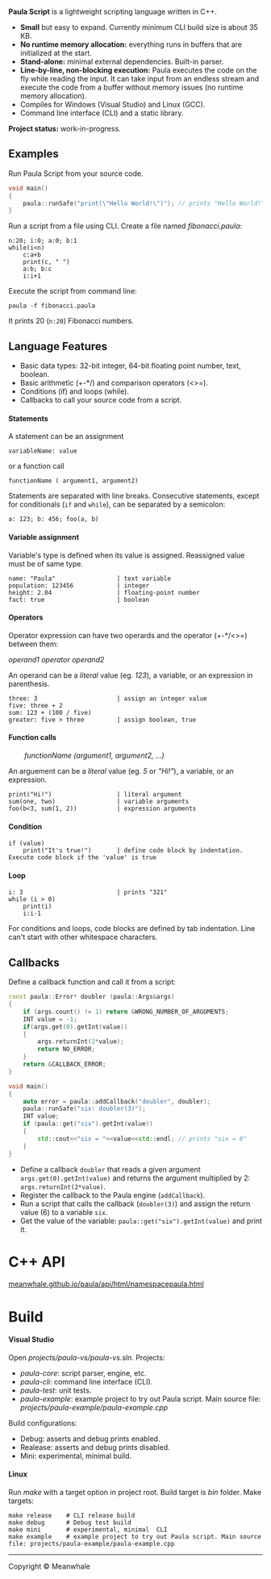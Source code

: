 **Paula Script** is a lightweight scripting language written in C++.
 - **Small** but easy to expand. Currently minimum CLI build size is about 35 KB.
 - **No runtime memory allocation:** everything runs in buffers that are initialized at the start.
 - **Stand-alone:** minimal external dependencies. Built-in parser.
 - **Line-by-line, non-blocking execution:** Paula executes the code on the fly while reading the input. It can take input from an endless stream and execute the code from a buffer without memory issues (no runtime memory allocation).
 - Compiles for Windows (Visual Studio) and Linux (GCC).
 - Command line interface (CLI) and a static library.

**Project status:** work-in-progress. 

## Examples

Run Paula Script from your source code. 
```cpp
void main()
{
	paula::runSafe("print(\"Hello World!\")"); // prints "Hello World!"
}
```
Run a script from a file using CLI. Create a file named _fibonacci.paula_:
```
n:20; i:0; a:0; b:1
while(i<n)
	c:a+b
	print(c, " ")
	a:b; b:c
	i:i+1
```
Execute the script from command line:
```
paula -f fibonacci.paula
```
It prints 20 (``n:20``) Fibonacci numbers.


## Language Features

 - Basic data types: 32-bit integer, 64-bit floating point number, text, boolean.
 - Basic arithmetic (+-*/) and comparison operators (<>=).
 - Conditions (if) and loops (while).
 - Callbacks to call your source code from a script.

#### Statements

A statement can be an assignment
```
variableName: value
```
or a function call
```
functionName ( argument1, argument2)
```

Statements are separated with line breaks. Consecutive statements, except for conditionals (``if`` and ``while``), can be separated by a semicolon:
```
a: 123; b: 456; foo(a, b)
```

#### Variable assignment

Variable's type is defined when its value is assigned. Reassigned value must be of same type.
```
name: "Paula"                 | text variable
population: 123456            | integer
height: 2.04                  | floating-point number
fact: true                    | boolean
```

#### Operators

Operator expression can have two operards and the operator (+-*/<>=) between them:<p>
_operand1 operator operand2_<p>
An operand can be a _literal_ value (eg. _123_), a variable, or an expression in parenthesis.
```
three: 3                      | assign an integer value
five: three + 2
sum: 123 + (100 / five)
greater: five > three         | assign boolean, true
```

#### Function calls

&nbsp;&nbsp;&nbsp;&nbsp;&nbsp;&nbsp;&nbsp;&nbsp;_functionName (argument1, argument2, ...)_<p>
An arguement can be a _literal_ value (eg. _5_ or _"Hi!"_), a variable, or an expression.
```
print("Hi!")                  | literal argument
sum(one, two)                 | variable arguments
foo(b<3, sum(1, 2))           | expression arguments
```

#### Condition

```
if (value)
    print("It's true!")       | define code block by indentation. Execute code block if the 'value' is true
```

#### Loop

```
i: 3                          | prints "321"
while (i > 0)
    print(i)
    i:i-1
```
For conditions and loops, code blocks are defined by tab indentation.
Line can't start with other whitespace characters.

## Callbacks

Define a callback function and call it from a script:
```cpp
const paula::Error* doubler (paula::Args&args)
{
	if (args.count() != 1) return &WRONG_NUMBER_OF_ARGUMENTS;
	INT value = -1;
	if(args.get(0).getInt(value))
	{
		args.returnInt(2*value);
		return NO_ERROR;
	}
	return &CALLBACK_ERROR;
}

void main()
{
	auto error = paula::addCallback("doubler", doubler);
	paula::runSafe("six: doubler(3)");
	INT value;
	if (paula::get("six").getInt(value))
	{
		std::cout<<"six = "<<value<<std::endl; // prints "six = 6"
	}
}
```
 - Define a callback ``doubler`` that reads a given argument ``args.get(0).getInt(value)`` and returns the argument multiplied by 2: ``args.returnInt(2*value)``.
 - Register the callback to the Paula engine (``addCallback``).
 - Run a script that calls the callback (``doubler(3)``) and assign the return value (6) to a variable ``six``.
 - Get the value of the variable: ``paula::get("six").getInt(value)`` and print it.

# C++ API

<a href="https://meanwhale.github.io/paula/api/html/namespacepaula.html" target="blank">meanwhale.github.io/paula/api/html/namespacepaula.html</a>

<!--
Global functions in ``paula`` namespace:
```cpp
const Error * run(const char*);      // run a script and return error (NO_ERROR if everything's OK)
const Error * run(IInputStream&);    // run a script from a stream (see stream.h)
void runAndCatch(const char*);       // run script and print error if any
void runAndCatch(IInputStream&);
Var get(const char * varName);       // get a variable that is assigned in the script. See about Var below.
const Error * addCallback(const char* name, const Error* (*_action)(Args&)); // register a callback to call from a script
```
``Var`` class is basically a pointer (int*) to a Paula variable or empty data by default.
Getters assign the variable's value to reference argument.
They return true of the variable is found, or false if not.
```cpp
bool getInt(INT& out) const;
bool getDouble(DOUBLE& out) const;
bool getBool(bool& out) const;
bool getOp(char& out) const;
bool getChars(char*&out) const;
```
For example:
```cpp
paula::runAndCatch("six: 6");
INT value;
Var v = paula::get("six");
if (v.getInt(value)) std::cout<<"six = "<<value<<std::endl;
else std::cout<<"variable not found..."<<std::endl;
```
-->

# Build

#### Visual Studio

Open _projects/paula-vs/paula-vs.sln_. Projects:

- _paula-core_: script parser, engine, etc.
- _paula-cli_: command line interface (CLI).
- _paula-test_: unit tests.
- _paula-example_: example project to try out Paula script. Main source file: _projects/paula-example/paula-example.cpp_

Build configurations:

- Debug: asserts and debug prints enabled.
- Realease: asserts and debug prints disabled.
- Mini: experimental, minimal build.

#### Linux

Run _make_ with a target option in project root. Build target is _bin_ folder. Make targets:
```
make release    # CLI release build
make debug      # Debug test build
make mini       # experimental, minimal  CLI
make example    # example project to try out Paula script. Main source file: projects/paula-example/paula-example.cpp
```

<hr>
Copyright © Meanwhale
